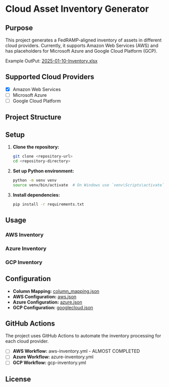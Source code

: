 # Cloud Asset Inventory Generator

## Purpose

This project generates a FedRAMP-aligned inventory of assets in different cloud providers. Currently, it supports Amazon Web Services (AWS) and has placeholders for Microsoft Azure and Google Cloud Platform (GCP).

Example OutPut: [2025-01-10-Inventory.xlsx](output/2025/Jan/2025-01-10-Inventory.xlsx)



## Supported Cloud Providers

- [X] Amazon Web Services
- [ ] Microsoft Azure
- [ ] Google Cloud Platform

## Project Structure


## Setup

1. **Clone the repository:**
    ```sh
    git clone <repository-url>
    cd <repository-directory>
    ```

2. **Set up Python environment:**
    ```sh
    python -m venv venv
    source venv/bin/activate  # On Windows use `venv\Scripts\activate`
    ```

3. **Install dependencies:**
    ```sh
    pip install -r requirements.txt
    ```

## Usage

### AWS Inventory


### Azure Inventory


### GCP Inventory



## Configuration

- **Column Mapping:** [column_mapping.json]()
- **AWS Configuration:** [aws.json]()
- **Azure Configuration:** [azure.json]()
- **GCP Configuration:** [googlecloud.json]()

## GitHub Actions

The project uses GitHub Actions to automate the inventory processing for each cloud provider. 

- [ ] **AWS Workflow:** aws-inventory.yml - ALMOST COMPLETED
- [ ] **Azure Workflow:** azure-inventory.yml
- [ ] **GCP Workflow:** gcp-inventory.yml

## License


